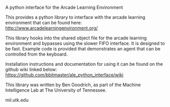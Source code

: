 A python interface for the Arcade Learning Environment

This provides a python library to interface with the arcade learning environment that can be found here:
http://www.arcadelearningenvironment.org/

This library hooks into the shared object file for the arcade learning environment and bypasses using the slower FIFO interface.
It is designed to be fast. Example code is provided that demonstrates an agent that can be controlled from the keyboard.

Installation instructions and documentation for using it can be found on the github wiki linked below:
https://github.com/bbitmaster/ale_python_interface/wiki

This library was written by Ben Goodrich, as part of the Machine Intelligence Lab at The University of Tennessee.

mil.utk.edu
